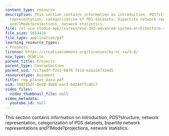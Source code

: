 ```yaml
---
content_type: resource
description: This section contains information on introduction, PDS?structure, network
  representation, categorization of PDS datasets, bipartite network representations
  and?1Mode?projections, network statistics.
file: /ol-ocw-studio-app/courses/esd-342-advanced-system-architecture-spring-2006/398285df0e384bd8eac36d244ffcd6c7_rep_planet_data.pdf
file_size: 1653419
file_type: application/pdf
learning_resource_types:
- Projects
license: https://creativecommons.org/licenses/by-nc-sa/4.0/
ocw_type: OCWFile
parent_title: Projects
parent_type: CourseSection
parent_uid: 7cc7aadf-f2e1-b076-fe1d-e2aa187324d5
resourcetype: Document
title: rep_planet_data.pdf
uid: 398285df-0e38-4bd8-eac3-6d244ffcd6c7
video_files:
  video_thumbnail_file: null
video_metadata:
  youtube_id: null
---
```

This section contains information on introduction, PDS?structure, network representation, categorization of PDS datasets, bipartite network representations and?1Mode?projections, network statistics.